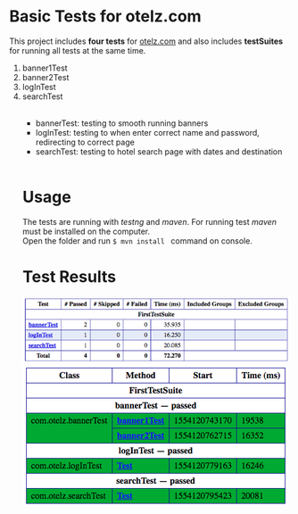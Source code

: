 # Basic Tests for otelz.com

This project includes <b>four tests</b> for <a href="https://www.otelz.com">otelz.com</a> and also includes <b>testSuites</b> for running all tests at the same time.
<ol type="1">
<li>banner1Test</li>
<li>banner2Test</li>
<li>logInTest</li>
<li>searchTest</li>
<br />
<ul type="square">
       <li>bannerTest: testing to smooth running banners</li>
       <li>logInTest: testing to when enter correct name and password, redirecting to correct page</li>
       <li>searchTest: testing to hotel search page with dates and destination</li>
     </ul>
     <br />
       
 # Usage
       
The tests are running with <i>testng</i> and <i>maven</i>. For running test <i>maven</i> must be installed on the computer.
        <br />
Open the folder and run ```$ mvn install ``` command on console.
        <br />
# Test Results

  <img src="https://github.com/ezgittaner/tests-for-otelz/blob/master/otelz-automationtest/TestResults1.png"/>
  <img src="https://github.com/ezgittaner/tests-for-otelz/blob/master/otelz-automationtest/TestResults2.png"/>
  

     

